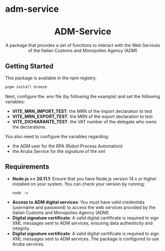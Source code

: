 # adm-service

<div align="center">
  <h1><b>ADM-Service</b></h1>

  <p>A package that provides a set of functions to interact with the Web Services of the Italian Customs and Monopolies Agency (ADM)</p>
</div>

## Getting Started

This package is available in the npm registry.

```bash
pnpm install breeze
```
Next, configure the .env file (by following the example) and set the following variables:

<ul>
  <li><strong>VITE_MRN_IMPORT_TEST</strong>: the MRN of the import declaration to test </li>
  <li><strong>VITE_MRN_EXPORT_TEST</strong>: the MRN of the export declaration to test </li>
  <li><strong>VITE_DICHIARANTE_TEST</strong>: the VAT number of the delegate who owns the declarations.</li>
</ul>

You also need to configure the variables regarding:
<ul>
  <li> the ADM user for the RPA (Robot Process Automation)</li>
  <li> the Aruba Service for the signature of the xml</li>
</ul>

## Requirements

<ul>
  <li>
    <strong>Node.js >= 20.11.1</strong>: Ensure that you have Node.js version 14.x or higher installed on your system. 
    You can check your version by running:
    <pre><code>node -v</code></pre>
  </li>
  <li>
    <strong>Access to ADM digital services</strong>: You must have valid credentials (username and password) to access 
    the web services provided by the Italian Customs and Monopolies Agency (ADM).
  </li>
  <li>
    <strong>Digital signature certificate</strong>: A valid digital certificate is required to sign XML messages sent to 
    ADM services, ensuring data authenticity and integrity.
  </li>
    <li>
    <strong>Digital signature certificate</strong>: A valid digital certificate is required to sign XML messages sent to 
    ADM services. The package is configured to use Aruba services.
  </li>
</ul>